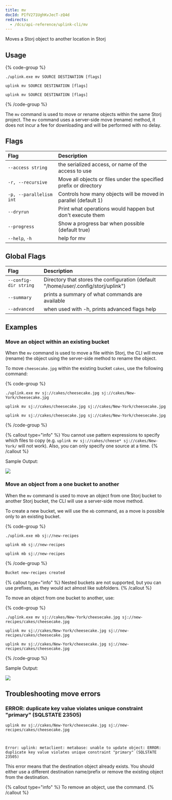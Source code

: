 ```yaml
---
title: mv
docId: PIfV271UghKvJecT-zQ4d
redirects:
  - /dcs/api-reference/uplink-cli/mv
---
```


Moves a Storj object to another location in Storj

## Usage

{% code-group %}

```windows
./uplink.exe mv SOURCE DESTINATION [flags]
```

```linux
uplink mv SOURCE DESTINATION [flags]
```

```macos
uplink mv SOURCE DESTINATION [flags]
```

{% /code-group %}

The `mv` command is used to move or rename objects within the same Storj project. The `mv` command uses a server-side move (rename) method, it does not incur a fee for downloading and will be performed with no delay.

## Flags

| Flag                    | Description                                                       |
| :---------------------- | :---------------------------------------------------------------- |
| `--access string`       | the serialized access, or name of the access to use               |
| `-r, --recursive`       | Move all objects or files under the specified prefix or directory |
| `-p, --parallelism int` | Controls how many objects will be moved in parallel (default 1)   |
| `--dryrun`              | Print what operations would happen but don't execute them         |
| `--progress`            | Show a progress bar when possible (default true)                  |
| `--help`, `-h`          | help for mv                                                       |

## Global Flags

| Flag                  | Description                                                                         |
| :-------------------- | :---------------------------------------------------------------------------------- |
| `--config-dir string` | Directory that stores the configuration (default "/home/user/.config/storj/uplink") |
| `--summary`           | prints a summary of what commands are available                                     |
| `--advanced`          | when used with -h, prints advanced flags help                                       |

## Examples

### Move an object within an existing bucket

When the `mv` command is used to move a file within Storj, the CLI will move (rename) the object using the server-side method to rename the object.

To move `cheesecake.jpg` within the existing bucket `cakes`, use the following command:

{% code-group %}

```windows
./uplink.exe mv sj://cakes/cheesecake.jpg sj://cakes/New-York/cheesecake.jpg
```

```linux
uplink mv sj://cakes/cheesecake.jpg sj://cakes/New-York/cheesecake.jpg
```

```macos
uplink mv sj://cakes/cheesecake.jpg sj://cakes/New-York/cheesecake.jpg
```

{% /code-group %}

{% callout type="info"  %}
You cannot use pattern expressions to specify which files to copy (e.g. `uplink mv sj://cakes/cheese* sj://cakes/New-York/` will not work). Also, you can only specify one source at a time.
{% /callout %}

Sample Output:

![](https://link.storjshare.io/raw/jua7rls6hkx5556qfcmhrqed2tfa/docs/images/fn1JZRT4fFBmNXrzIoBNU_output.png)

### Move an object from a one bucket to another

When the `mv` command is used to move an object from one Storj bucket to another Storj bucket, the CLI will use a server-side move method.

To create a new bucket, we will use the `mb` command, as a move is possible only to an existing bucket.

{% code-group %}

```windows
./uplink.exe mb sj://new-recipes
```

```linux
uplink mb sj://new-recipes
```

```macos
uplink mb sj://new-recipes
```

{% /code-group %}

```powershell
Bucket new-recipes created
```

{% callout type="info"  %}
Nested buckets are not supported, but you can use prefixes, as they would act almost like subfolders.
{% /callout %}

To move an object from one bucket to another, use:

{% code-group %}

```windows
./uplink.exe mv sj://cakes/New-York/cheesecake.jpg sj://new-recipes/cakes/cheesecake.jpg
```

```linux
uplink mv sj://cakes/New-York/cheesecake.jpg sj://new-recipes/cakes/cheesecake.jpg
```

```macos
uplink mv sj://cakes/New-York/cheesecake.jpg sj://new-recipes/cakes/cheesecake.jpg
```

{% /code-group %}

Sample Output:

![](https://link.storjshare.io/raw/jua7rls6hkx5556qfcmhrqed2tfa/docs/images/20_CzBv8l7lU3s83u0GVS_output2.png)

## Troubleshooting move errors

### ERROR: duplicate key value violates unique constraint "primary" (SQLSTATE 23505)

```Text
uplink mv sj://cakes/New-York/cheesecake.jpg sj://new-recipes/cakes/cheesecake.jpg



Error: uplink: metaclient: metabase: unable to update object: ERROR: duplicate key value violates unique constraint "primary" (SQLSTATE 23505)
```

This error means that the destination object already exists. You should either use a different destination name/prefix or remove the existing object from the destination.

{% callout type="info"  %}
To remove an object, use the [](docId:eavv_906IH-39ylIXq30d) command.
{% /callout %}
